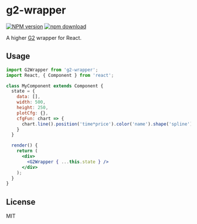 # g2-wrapper

[![NPM version][npm-image]][npm-url]
[![npm download][download-image]][download-url]

[npm-image]: https://img.shields.io/npm/v/g2-wrapper.svg?style=flat-square
[npm-url]: https://npmjs.org/package/g2-wrapper
[download-image]: https://img.shields.io/npm/dm/g2-wrapper.svg?style=flat-square
[download-url]: https://npmjs.org/package/g2-wrapper

A higher [G2](https://antv.alipay.com/g2/doc/index.html) wrapper for React.

## Usage

```jsx
import G2Wrapper from 'g2-wrapper';
import React, { Component } from 'react';

class MyComponent extends Component {
  state = {
    data: [],
    width: 500,
    height: 250,
    plotCfg: {},
    cfgFun: chart => {
      chart.line().position('time*price').color('name').shape('spline').size(2);
    }
  }

  render() {
    return (
      <div>
        <G2Wrapper { ...this.state } />
      </div>
    );
  }
}

```

## License

MIT
